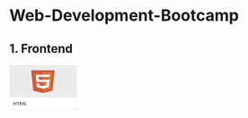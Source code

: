 # Web-Development-Bootcamp

## 1. Frontend

[<img src="https://github.com/NishitaErvantikar9/Web-Development-Bootcamp/blob/main/Images/Html.png" height="80px" width="120px">](https://github.com/NishitaErvantikar9/Frontend-Projects)


